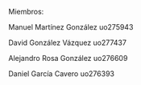 Miembros:

Manuel Martínez González uo275943

David González Vázquez uo277437

Alejandro Rosa González uo276609

Daniel García Cavero uo276393
